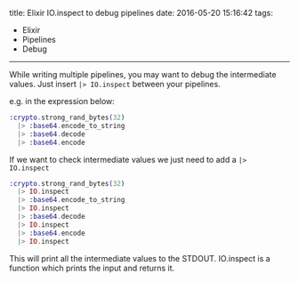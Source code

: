title: Elixir IO.inspect to debug pipelines
date: 2016-05-20 15:16:42
tags:
- Elixir
- Pipelines
- Debug
---

While writing multiple pipelines, you may want to debug the intermediate values.
Just insert ` |> IO.inspect ` between your pipelines.

e.g. in the expression below:

~~~elixir
:crypto.strong_rand_bytes(32)
  |> :base64.encode_to_string
  |> :base64.decode
  |> :base64.encode
~~~

If we want to check intermediate values we just need to add a `|> IO.inspect`

~~~elixir
:crypto.strong_rand_bytes(32)
  |> IO.inspect
  |> :base64.encode_to_string
  |> IO.inspect
  |> :base64.decode
  |> IO.inspect
  |> :base64.encode
  |> IO.inspect
~~~

This will print all the intermediate values to the STDOUT. IO.inspect is a function which prints the input and returns it.
